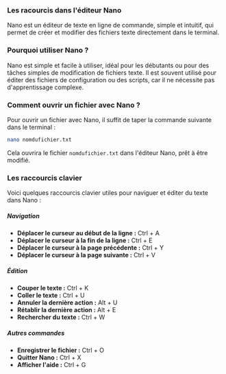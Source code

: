 ### Les racourcis dans l'éditeur Nano

Nano est un éditeur de texte en ligne de commande, simple et intuitif, qui permet de créer et modifier des fichiers texte directement dans le terminal.

### Pourquoi utiliser Nano ?

Nano est simple et facile à utiliser, idéal pour les débutants ou pour des tâches simples de modification de fichiers texte. 
Il est souvent utilisé pour éditer des fichiers de configuration ou des scripts, car il ne nécessite pas d'apprentissage complexe.

### Comment ouvrir un fichier avec Nano ?

Pour ouvrir un fichier avec Nano, il suffit de taper la commande suivante dans le terminal :

```bash
nano nomdufichier.txt
```

Cela ouvrira le fichier `nomdufichier.txt` dans l'éditeur Nano, prêt à être modifié.

### Les raccourcis clavier

Voici quelques raccourcis clavier utiles pour naviguer et éditer du texte dans Nano :

##### Navigation

- **Déplacer le curseur au début de la ligne :** Ctrl + A
- **Déplacer le curseur à la fin de la ligne :** Ctrl + E
- **Déplacer le curseur à la page précédente :** Ctrl + Y
- **Déplacer le curseur à la page suivante :** Ctrl + V

##### Édition

- **Couper le texte :** Ctrl + K
- **Coller le texte :** Ctrl + U
- **Annuler la dernière action :** Alt + U
- **Rétablir la dernière action :** Alt + E
- **Rechercher du texte :** Ctrl + W

##### Autres commandes

- **Enregistrer le fichier :** Ctrl + O
- **Quitter Nano :** Ctrl + X
- **Afficher l'aide :** Ctrl + G